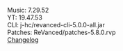 Music: 7.29.52  
YT: 19.47.53  
CLI: j-hc/revanced-cli-5.0.0-all.jar  
Patches: ReVanced/patches-5.8.0.rvp  
[Changelog](https://github.com/ReVanced/revanced-patches/releases/tag/v5.8.0)  
